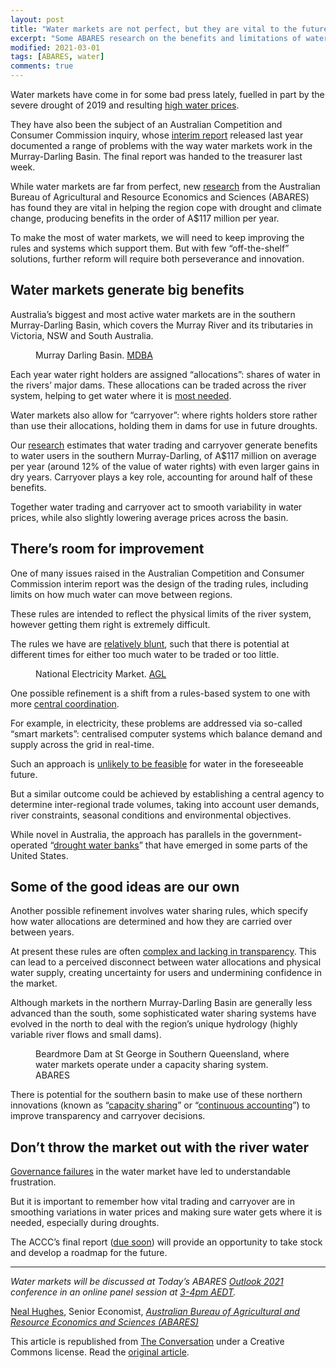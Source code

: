 ```yaml
---
layout: post
title: "Water markets are not perfect, but they are vital to the future of the Murray-Darling Basin"
excerpt: "Some ABARES research on the benefits and limitations of water markets"
modified: 2021-03-01
tags: [ABARES, water]
comments: true
---
```

<p>Water markets have come in for some bad press lately, fuelled in part by the severe drought of 2019 and resulting <a href="https://theconversation.com/drought-and-climate-change-are-driving-high-water-prices-in-the-murray-darling-basin-119993">high water prices</a>.</p>

<p>They have also been the subject of an Australian Competition and Consumer Commission inquiry, whose <a href="https://www.accc.gov.au/focus-areas/inquiries-ongoing/murray-darling-basin-water-markets-inquiry/interim-report">interim report</a> released last year documented a range of problems with the way water markets work in the Murray-Darling Basin. The final report was handed to the treasurer last week.</p>

<p>While water markets are far from perfect, new <a href="https://www.agriculture.gov.au/abares/research-topics/working-papers/model-spatial-inter-temporal-water-trade-southern-mdb">research</a> from the Australian Bureau of Agricultural and Resource Economics and Sciences (ABARES) has found they are vital in helping the region cope with drought and climate change, producing benefits in the order of A$117 million per year. </p>

<p>To make the most of water markets, we will need to keep improving the rules and systems which support them. But with few “off-the-shelf” solutions, further reform will require both perseverance and innovation.</p>

<h2>Water markets generate big benefits</h2>

<p>Australia’s biggest and most active water markets are in the southern Murray-Darling Basin, which covers the Murray River and its tributaries in Victoria, NSW and South Australia. </p>

<figure class="align-right zoomable">
            <a href="https://images.theconversation.com/files/386839/original/file-20210228-15-fit7fn.jpg?ixlib=rb-1.1.0&amp;q=45&amp;auto=format&amp;w=1000&amp;fit=clip"><img alt="" src="https://images.theconversation.com/files/386839/original/file-20210228-15-fit7fn.jpg?ixlib=rb-1.1.0&amp;q=45&amp;auto=format&amp;w=237&amp;fit=clip" srcset="https://images.theconversation.com/files/386839/original/file-20210228-15-fit7fn.jpg?ixlib=rb-1.1.0&amp;q=45&amp;auto=format&amp;w=600&amp;h=972&amp;fit=crop&amp;dpr=1 600w, https://images.theconversation.com/files/386839/original/file-20210228-15-fit7fn.jpg?ixlib=rb-1.1.0&amp;q=30&amp;auto=format&amp;w=600&amp;h=972&amp;fit=crop&amp;dpr=2 1200w, https://images.theconversation.com/files/386839/original/file-20210228-15-fit7fn.jpg?ixlib=rb-1.1.0&amp;q=15&amp;auto=format&amp;w=600&amp;h=972&amp;fit=crop&amp;dpr=3 1800w, https://images.theconversation.com/files/386839/original/file-20210228-15-fit7fn.jpg?ixlib=rb-1.1.0&amp;q=45&amp;auto=format&amp;w=754&amp;h=1221&amp;fit=crop&amp;dpr=1 754w, https://images.theconversation.com/files/386839/original/file-20210228-15-fit7fn.jpg?ixlib=rb-1.1.0&amp;q=30&amp;auto=format&amp;w=754&amp;h=1221&amp;fit=crop&amp;dpr=2 1508w, https://images.theconversation.com/files/386839/original/file-20210228-15-fit7fn.jpg?ixlib=rb-1.1.0&amp;q=15&amp;auto=format&amp;w=754&amp;h=1221&amp;fit=crop&amp;dpr=3 2262w" sizes="(min-width: 1466px) 754px, (max-width: 599px) 100vw, (min-width: 600px) 600px, 237px"></a>
            <figcaption>
              <span class="caption">Murray Darling Basin.</span>
              <span class="attribution"><a class="source" href="https://www.mdba.gov.au/water-management/managing-water/water-markets-trade">MDBA</a></span>
            </figcaption>
          </figure>

<p>Each year water right holders are assigned “allocations”: shares of  water in the rivers’ major dams. These allocations can be traded across the river system, helping to get water where it is <a href="http://www.agriculture.gov.au/abares/publications/insights/snapshot-of-australian-water-markets#australian--water-markets-why-where-who-and-how">most needed</a>.</p>

<p>Water markets also allow for “carryover”: where rights holders store rather than use their allocations, holding them in dams for use in future droughts. </p>

<p>Our <a href="https://www.agriculture.gov.au/abares/research-topics/working-papers/model-spatial-inter-temporal-water-trade-southern-mdb">research</a> estimates that water trading and carryover generate benefits to water users in the southern Murray-Darling, of A$117 million on average per year (around 12% of the value of water rights) with even larger gains in dry years. Carryover plays a key role, accounting for around half of these benefits. </p>

<p>Together water trading and carryover act to smooth variability in water prices, while also slightly lowering average prices across the basin. </p>

<h2>There’s room for improvement</h2>

<p>One of many issues raised in the Australian Competition and Consumer Commission interim report was the design of the trading rules, including limits on how much water can move between regions. </p>

<p>These rules are intended to reflect the physical limits of the river system, however getting them right is extremely difficult. </p>

<p>The rules we have are <a href="https://www.accc.gov.au/focus-areas/inquiries-ongoing/murray-darling-basin-water-markets-inquiry/interim-report">relatively blunt</a>, such that there is potential at different times for either too much water to be traded or too little.</p>

<figure class="align-right zoomable">
            <a href="https://images.theconversation.com/files/386836/original/file-20210228-13-1jggh3f.jpg?ixlib=rb-1.1.0&amp;q=45&amp;auto=format&amp;w=1000&amp;fit=clip"><img alt="" src="https://images.theconversation.com/files/386836/original/file-20210228-13-1jggh3f.jpg?ixlib=rb-1.1.0&amp;q=45&amp;auto=format&amp;w=237&amp;fit=clip" srcset="https://images.theconversation.com/files/386836/original/file-20210228-13-1jggh3f.jpg?ixlib=rb-1.1.0&amp;q=45&amp;auto=format&amp;w=600&amp;h=970&amp;fit=crop&amp;dpr=1 600w, https://images.theconversation.com/files/386836/original/file-20210228-13-1jggh3f.jpg?ixlib=rb-1.1.0&amp;q=30&amp;auto=format&amp;w=600&amp;h=970&amp;fit=crop&amp;dpr=2 1200w, https://images.theconversation.com/files/386836/original/file-20210228-13-1jggh3f.jpg?ixlib=rb-1.1.0&amp;q=15&amp;auto=format&amp;w=600&amp;h=970&amp;fit=crop&amp;dpr=3 1800w, https://images.theconversation.com/files/386836/original/file-20210228-13-1jggh3f.jpg?ixlib=rb-1.1.0&amp;q=45&amp;auto=format&amp;w=754&amp;h=1218&amp;fit=crop&amp;dpr=1 754w, https://images.theconversation.com/files/386836/original/file-20210228-13-1jggh3f.jpg?ixlib=rb-1.1.0&amp;q=30&amp;auto=format&amp;w=754&amp;h=1218&amp;fit=crop&amp;dpr=2 1508w, https://images.theconversation.com/files/386836/original/file-20210228-13-1jggh3f.jpg?ixlib=rb-1.1.0&amp;q=15&amp;auto=format&amp;w=754&amp;h=1218&amp;fit=crop&amp;dpr=3 2262w" sizes="(min-width: 1466px) 754px, (max-width: 599px) 100vw, (min-width: 600px) 600px, 237px"></a>
            <figcaption>
              <span class="caption">National Electricity Market.</span>
              <span class="attribution"><a class="source" href="https://thehub.agl.com.au/articles/2019/05/explainer-the-national-electricity-market">AGL</a></span>
            </figcaption>
          </figure>

<p>One possible refinement is a shift from a rules-based system to one with more  <a href="https://www.accc.gov.au/system/files/ABARES.pdf">central coordination</a>.</p>

<p>For example, in electricity, these problems are addressed via so-called “smart markets”: centralised computer systems which balance demand and supply across the grid in real-time. </p>

<p>Such an approach is <a href="https://www.accc.gov.au/system/files/ABARES.pdf">unlikely to be feasible</a> for water in the foreseeable future. </p>

<p>But a similar outcome could be achieved by establishing a central agency to determine inter-regional trade volumes, taking into account user demands, river constraints, seasonal conditions and environmental objectives. </p>

<p>While novel in Australia, the approach has parallels in the government-operated “<a href="https://www.innovations.harvard.edu/california-drought-water-bank">drought water banks</a>” that have emerged in some parts of the United States.</p>

<h2>Some of the good ideas are our own</h2>

<p>Another possible refinement involves water sharing rules, which specify how water allocations are determined and how they are carried over between years. </p>

<p>At present these rules are often <a href="https://www.accc.gov.au/system/files/ABARES.pdf">complex and lacking in transparency</a>. This can lead to a perceived disconnect between water allocations and physical water supply, creating uncertainty for users and undermining confidence in the market.</p>

<p>Although markets in the northern Murray-Darling Basin are generally less advanced than the south, some sophisticated water sharing systems have evolved in the north to deal with the region’s unique hydrology (highly variable river flows and small dams).</p>

<figure class="align-center ">
            <img alt="" src="https://images.theconversation.com/files/386895/original/file-20210301-23-3ixon4.jpg?ixlib=rb-1.1.0&amp;q=45&amp;auto=format&amp;w=754&amp;fit=clip" srcset="https://images.theconversation.com/files/386895/original/file-20210301-23-3ixon4.jpg?ixlib=rb-1.1.0&amp;q=45&amp;auto=format&amp;w=600&amp;h=323&amp;fit=crop&amp;dpr=1 600w, https://images.theconversation.com/files/386895/original/file-20210301-23-3ixon4.jpg?ixlib=rb-1.1.0&amp;q=30&amp;auto=format&amp;w=600&amp;h=323&amp;fit=crop&amp;dpr=2 1200w, https://images.theconversation.com/files/386895/original/file-20210301-23-3ixon4.jpg?ixlib=rb-1.1.0&amp;q=15&amp;auto=format&amp;w=600&amp;h=323&amp;fit=crop&amp;dpr=3 1800w, https://images.theconversation.com/files/386895/original/file-20210301-23-3ixon4.jpg?ixlib=rb-1.1.0&amp;q=45&amp;auto=format&amp;w=754&amp;h=406&amp;fit=crop&amp;dpr=1 754w, https://images.theconversation.com/files/386895/original/file-20210301-23-3ixon4.jpg?ixlib=rb-1.1.0&amp;q=30&amp;auto=format&amp;w=754&amp;h=406&amp;fit=crop&amp;dpr=2 1508w, https://images.theconversation.com/files/386895/original/file-20210301-23-3ixon4.jpg?ixlib=rb-1.1.0&amp;q=15&amp;auto=format&amp;w=754&amp;h=406&amp;fit=crop&amp;dpr=3 2262w" sizes="(min-width: 1466px) 754px, (max-width: 599px) 100vw, (min-width: 600px) 600px, 237px">
            <figcaption>
              <span class="caption">Beardmore Dam at St George in Southern Queensland, where water markets operate under a capacity sharing system.</span>
              <span class="attribution"><span class="source">ABARES</span></span>
            </figcaption>
          </figure>

<p>There is potential for the southern basin to make use of these northern innovations (known as “<a href="https://daff.ent.sirsidynix.net.au/client/en_AU/search/asset/1027337/1">capacity sharing</a>” or “<a href="https://daff.ent.sirsidynix.net.au/client/en_AU/search/asset/1027337/1">continuous accounting</a>”) to improve transparency and carryover decisions.</p>

<h2>Don’t throw the market out with the river water</h2>

<p><a href="https://www.accc.gov.au/focus-areas/inquiries-ongoing/murray-darling-basin-water-markets-inquiry/interim-report">Governance failures</a> in the water market have led to understandable frustration. </p>

<p>But it is important to remember how vital trading and carryover are in smoothing variations in water prices and making sure water gets where it is needed, especially during droughts.</p>

<p>The ACCC’s final report (<a href="https://www.accc.gov.au/focus-areas/inquiries-ongoing/murray-darling-basin-water-markets-inquiry/final-report">due soon</a>) will provide an opportunity to take stock and develop a roadmap for the future.</p>

<hr>

<p><em>Water markets will be discussed at Today’s ABARES <a href="https://www.agriculture.gov.au/abares/outlook">Outlook 2021</a> conference in an online panel session at <a href="https://www.agriculture.gov.au/abares/outlook/program">3-4pm AEDT</a>.</em><!-- Below is The Conversation's page counter tag. Please DO NOT REMOVE. --><img src="https://counter.theconversation.com/content/155880/count.gif?distributor=republish-lightbox-basic" alt="The Conversation" width="1" height="1" style="border: none !important; box-shadow: none !important; margin: 0 !important; max-height: 1px !important; max-width: 1px !important; min-height: 1px !important; min-width: 1px !important; opacity: 0 !important; outline: none !important; padding: 0 !important; text-shadow: none !important" /><!-- End of code. If you don't see any code above, please get new code from the Advanced tab after you click the republish button. The page counter does not collect any personal data. More info: https://theconversation.com/republishing-guidelines --></p>

<p><span><a href="https://theconversation.com/profiles/neal-hughes-360453">Neal Hughes</a>, Senior Economist, <em><a href="https://theconversation.com/institutions/australian-bureau-of-agricultural-and-resource-economics-and-sciences-abares-3697">Australian Bureau of Agricultural and Resource Economics and Sciences (ABARES)</a></em></span></p>

<p>This article is republished from <a href="https://theconversation.com">The Conversation</a> under a Creative Commons license. Read the <a href="https://theconversation.com/water-markets-are-not-perfect-but-vital-to-the-future-of-the-murray-darling-basin-155880">original article</a>.</p>


